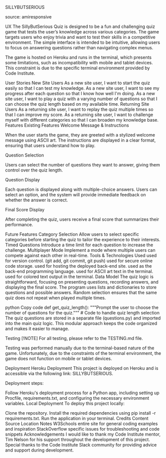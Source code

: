 SILLYBUTSERIOUS


source: amiresponsive

UX
The SillyButSerious Quiz is designed to be a fun and challenging quiz game that tests the user’s knowledge across various categories. The game targets users who enjoy trivia and want to test their skills in a competitive environment. The simple interface is intended to be intuitive, allowing users to focus on answering questions rather than navigating complex menus.

The game is hosted on Heroku and runs in the terminal, which presents some limitations, such as incompatibility with mobile and tablet devices. This constraint is due to the specific terminal environment provided by Code Institute.

User Stories
New Site Users
As a new site user, I want to start the quiz easily so that I can test my knowledge.
As a new site user, I want to see my progress after each question so that I know how well I'm doing.
As a new site user, I want to play a quiz with a varying number of questions so that I can choose the quiz length based on my available time.
Returning Site Users
As a returning site user, I want to replay the quiz multiple times so that I can improve my score.
As a returning site user, I want to challenge myself with different categories so that I can broaden my knowledge base.
Features
Existing Features
Welcome Message & Instructions

When the user starts the game, they are greeted with a stylized welcome message using ASCII art. The instructions are displayed in a clear format, ensuring that users understand how to play.

Question Selection

Users can select the number of questions they want to answer, giving them control over the quiz length.

Question Display

Each question is displayed along with multiple-choice answers. Users can select an option, and the system will provide immediate feedback on whether the answer is correct.

Final Score Display

After completing the quiz, users receive a final score that summarizes their performance.

Future Features
Category Selection
Allow users to select specific categories before starting the quiz to tailor the experience to their interests.
Timed Questions
Introduce a time limit for each question to increase the challenge.
Multiplayer Mode
Implement a mode where multiple users can compete against each other in real-time.
Tools & Technologies Used
 used for version control. (git add, git commit, git push)
 used for secure online code storage.
 used for hosting the deployed back-end site.
 used as the back-end programming language.
 used for ASCII art text in the terminal.
 used for colored text output in the terminal.
Data Model
The quiz logic is straightforward, focusing on presenting questions, recording answers, and displaying the final score. The program uses lists and dictionaries to store questions and possible answers. Random selection ensures that the same quiz does not repeat when played multiple times.

python
Copy code
def get_quiz_length():
    """Prompt the user to choose the number of questions for the quiz."""
    # Code to handle quiz length selection
The quiz questions are stored in a separate file (questions.py) and imported into the main quiz logic. This modular approach keeps the code organized and makes it easier to manage.

Testing
[!NOTE]
For all testing, please refer to the TESTING.md file.

Testing was performed manually due to the terminal-based nature of the game. Unfortunately, due to the constraints of the terminal environment, the game does not function on mobile or tablet devices.

Deployment
Heroku Deployment
This project is deployed on Heroku and is accessible via the following link: SILLYBUTSERIOUS.

Deployment steps:

Follow Heroku's deployment process for a Python app, including setting up Procfile, requirements.txt, and configuring the necessary environment variables.
Local Deployment
To deploy this project locally:

Clone the repository.
Install the required dependencies using pip install -r requirements.txt.
Run the application in your terminal.
Credits
Content
Source	Location	Notes
W3Schools	entire site	for general coding examples and inspiration
StackOverflow	specific issues	for troubleshooting and code snippets
Acknowledgements
I would like to thank my Code Institute mentor, Tim Nelson for his support throughout the development of this project.
Special thanks to the Code Institute Slack community for providing advice and support during development.
